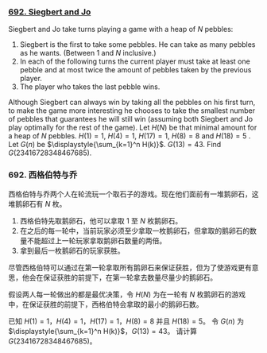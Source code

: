 ### [692. Siegbert and Jo](https://projecteuler.net/problem=692)

Siegbert and Jo take turns playing a game with a heap of $N$ pebbles:
1. Siegbert is the first to take some pebbles. He can take as many pebbles as he wants. (Between 1 and $N$ inclusive.)
2. In each of the following turns the current player must take at least one pebble and at most twice the amount of pebbles taken by the previous player.
3. The player who takes the last pebble wins.

Although Siegbert can always win by taking all the pebbles on his first turn, to make the game more interesting he chooses to take the smallest number of pebbles that guarantees he will still win (assuming both Siegbert and Jo play optimally for the rest of the game).
Let $H(N)$ be that minimal amount for a heap of $N$ pebbles.
$H(1)=1$, $H(4)=1$, $H(17)=1$, $H(8)=8$ and $H(18)=5$ .
Let $G(n)$ be $\displaystyle{\sum_{k=1}^n H(k)}$.
$G(13)=43$.
Find $G(23416728348467685)$.

### 692. 西格伯特与乔

西格伯特与乔两个人在轮流玩一个取石子的游戏。现在他们面前有一堆鹅卵石，这堆鹅卵石有 $N$ 枚。  
1. 西格伯特先取鹅卵石，他可以拿取 1 至 $N$ 枚鹅卵石。
2. 在之后的每一轮中，当前玩家必须至少拿取一枚鹅卵石，但拿取的鹅卵石的数量不能超过上一轮玩家拿取鹅卵石数量的两倍。 
3. 拿到最后一枚鹅卵石的玩家获胜。

尽管西格伯特可以通过在第一轮拿取所有鹅卵石来保证获胜，但为了使游戏更有意思，他会在保证获胜的前提下，在第一轮拿去数量尽量少的鹅卵石。

假设两人每一轮做出的都是最优决策，令 $H(N)$ 为在一轮有 $N$ 枚鹅卵石的游戏中，在保证获胜的前提下，西格伯特会拿取的最小的鹅卵石数。

已知 $H(1)=1$，$H(4)=1$，$H(17)=1$，$H(8)=8$ 并且 $H(18)=5$。
令 $G(n)$ 为 $\displaystyle{\sum_{k=1}^n H(k)}$，$G(13)=43$。
请计算 $G(23416728348467685)$。